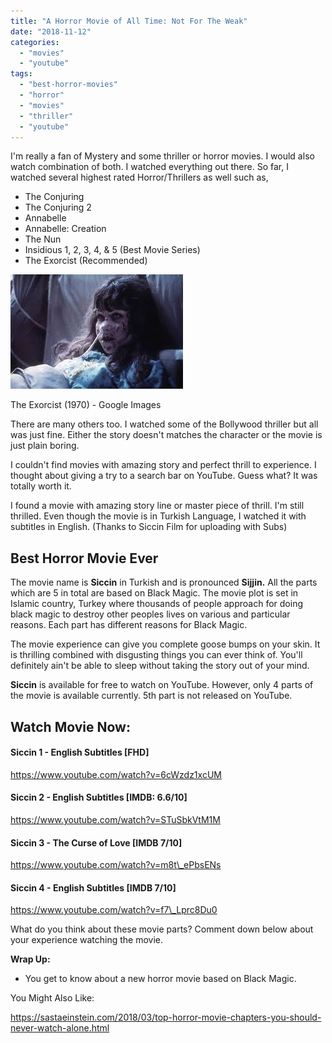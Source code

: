 ```yaml
---
title: "A Horror Movie of All Time: Not For The Weak"
date: "2018-11-12"
categories: 
  - "movies"
  - "youtube"
tags: 
  - "best-horror-movies"
  - "horror"
  - "movies"
  - "thriller"
  - "youtube"
---
```


I'm really a fan of Mystery and some thriller or horror movies. I would also watch combination of both. I watched everything out there. So far, I watched several highest rated Horror/Thrillers as well such as,

- The Conjuring
- The Conjuring 2
- Annabelle
- Annabelle: Creation
- The Nun
- Insidious 1, 2, 3, 4, & 5 (Best Movie Series)
- The Exorcist (Recommended)

![The Exorcist - Horror Movies - Emad's Blog](images/download-7.jpg)

The Exorcist (1970) - Google Images

There are many others too. I watched some of the Bollywood thriller but all was just fine. Either the story doesn't matches the character or the movie is just plain boring.

I couldn't find movies with amazing story and perfect thrill to experience. I thought about giving a try to a search bar on YouTube. Guess what? It was totally worth it.

I found a movie with amazing story line or master piece of thrill. I'm still thrilled. Even though the movie is in Turkish Language, I watched it with subtitles in English. (Thanks to Siccin Film for uploading with Subs)

## Best Horror Movie Ever

The movie name is **Siccin** in Turkish and is pronounced **Sijjin.** All the parts which are 5 in total are based on Black Magic. The movie plot is set in Islamic country, Turkey where thousands of people approach for doing black magic to destroy other peoples lives on various and particular reasons. Each part has different reasons for Black Magic.

The movie experience can give you complete goose bumps on your skin. It is thrilling combined with disgusting things you can ever think of. You'll definitely ain't be able to sleep without taking the story out of your mind.

**Siccin** is available for free to watch on YouTube. However, only 4 parts of the movie is available currently. 5th part is not released on YouTube.

## Watch Movie Now:

#### Siccin 1 - English Subtitles \[FHD\]

https://www.youtube.com/watch?v=6cWzdz1xcUM

#### Siccin 2 - English Subtitles \[IMDB: 6.6/10\]

https://www.youtube.com/watch?v=STuSbkVtM1M

#### Siccin 3 - The Curse of Love \[IMDB 7/10\]

https://www.youtube.com/watch?v=m8t\_ePbsENs

#### Siccin 4 - English Subtitles \[IMDB 7/10\]

https://www.youtube.com/watch?v=f7\_Lprc8Du0

What do you think about these movie parts? Comment down below about your experience watching the movie.

**Wrap Up:**

- You get to know about a new horror movie based on Black Magic.

You Might Also Like:

https://sastaeinstein.com/2018/03/top-horror-movie-chapters-you-should-never-watch-alone.html
